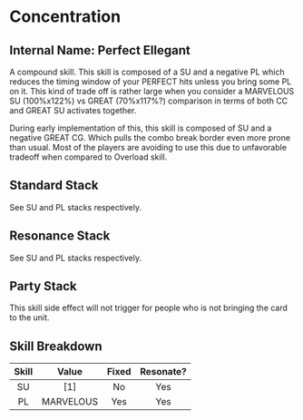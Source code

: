 # Concentration

## Internal Name: Perfect Ellegant

A compound skill. This skill is composed of a SU and a negative PL which reduces the timing window of your PERFECT hits unless you bring some PL on it. This kind of trade off is rather large when you consider a MARVELOUS SU (100%x122%) vs GREAT (70%x117%?) comparison in terms of both CC and GREAT SU activates together.

During early implementation of this, this skill is composed of SU and a negative GREAT CG. Which pulls the combo break border even more prone than usual. Most of the players are avoiding to use this due to unfavorable tradeoff when compared to Overload skill.

## Standard Stack

See SU and PL stacks respectively.

## Resonance Stack

See SU and PL stacks respectively.

## Party Stack

This skill side effect will not trigger for people who is not bringing the card to the unit.

## Skill Breakdown

| Skill | Value | Fixed | Resonate? |
|  :-:  |  :-:  |  :-:  |    :-:    |
| SU | \[1\] | No  | Yes |
| PL | MARVELOUS | Yes | Yes |

